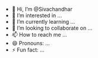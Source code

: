 - 👋 Hi, I’m @Sivachandhar
- 👀 I’m interested in ...
- 🌱 I’m currently learning ...
- 💞️ I’m looking to collaborate on ...
- 📫 How to reach me ...
- 😄 Pronouns: ...
- ⚡ Fun fact: ...

<!---
Sivachandhar/Sivachandhar is a ✨ special ✨ repository because its `README.md` (this file) appears on your GitHub profile.
You can click the Preview link to take a look at your changes.
--->

